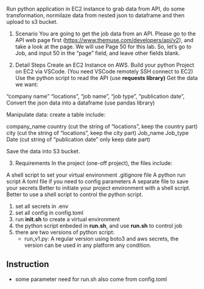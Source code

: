 Run python application in EC2 instance to grab data from API, do some transformation, normilaze data from nested json to dataframe and then upload to s3 bucket.


1. Scenario
You are going to get the job data from an API. Please go to the API web page first (https://www.themuse.com/developers/api/v2), and take a look at the page. We will use Page 50 for this lab. So, let’s go to Job, and input 50 in the “page” field, and leave other fields blank.

2. Detail Steps
Create an EC2 Instance on AWS.
Build your python Project on EC2 via VSCode. (You need VSCode remotely SSH connect to EC2)
Use the python script to read the API (use **requests library)**
Get the data we want:

“company name”
“locations”,
“job name”,
“job type”,
“publication date”,
Convert the json data into a dataframe (use pandas library)

Manipulate data: create a table include:

company_name
country (cut the string of “locations”, keep the country part)
city (cut the string of “locations”, keep the city part)
Job_name
Job_type
Date (cut string of “publication date” only keep date part)

Save the data into S3 bucket.


3. Requirements
In the project (one-off project), the files include:

A shell script to set your virtual environment
.gitignore file
A python run script
A toml file if you need to config parameters
A separate file to save your secrets
Better to initiate your project environment with a shell script.
Better to use a shell script to control the python script.

1. set all secrets in .env
2. set all config in config.toml
3. run **init.sh** to create a virtual environment
4. the python script enbeded in **run.sh**, and use **run.sh**  to control job
5. there are two versions of python script:
    - run_v1.py: A regular version using boto3 and aws secrets, the version can be used in any platform any condition.

## Instruction
- some parameter need for run.sh also come from config.toml